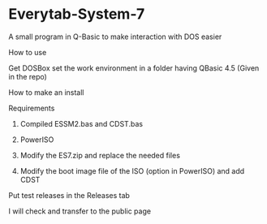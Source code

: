# Everytab-System-7
A small program in Q-Basic to make interaction with DOS easier

How to use

Get DOSBox
set the work environment in a folder having QBasic 4.5 (Given in the repo)

How to make an install

Requirements
1) Compiled ESSM2.bas and CDST.bas
2) PowerISO

1) Modify the ES7.zip and replace the needed files
2) Modify the boot image file of the ISO (option in PowerISO) and add CDST

Put test releases in the Releases tab

I will check and transfer to the public page
